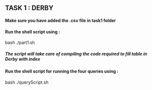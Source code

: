 ## TASK 1 : DERBY 

#### Make sure you have added the .csv file in task1 folder

#### Run the shell script using :

bash ./part1.sh

##### The script will take care of compiling the code required to fill table in Derby with index


#### Run the shell script for running the four queries using :
bash ./queryScript.sh
